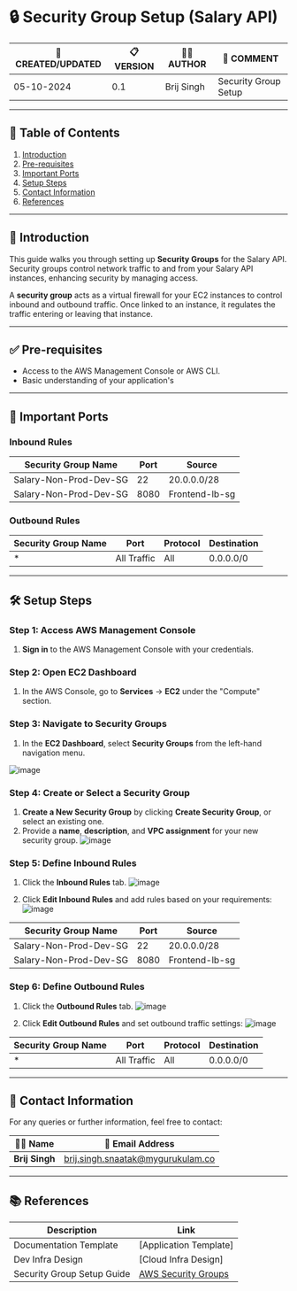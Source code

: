 # 🔒 Security Group Setup (Salary API)



| 📅 CREATED/UPDATED | 📋 VERSION | 👨‍💻 AUTHOR | 📝 COMMENT |
|--------------------|------------|--------------|--------------------------------|
| 05-10-2024         | 0.1        | Brij Singh   | Security Group Setup              |


---

## 📑 Table of Contents

1. [Introduction](#introduction)
2. [Pre-requisites](#pre-requisites)
3. [Important Ports](#important-ports)
4. [Setup Steps](#setup-steps)
5. [Contact Information](#contact-information)
6. [References](#references)

---

## 📝 Introduction

This guide walks you through setting up **Security Groups** for the Salary API. Security groups control network traffic to and from your Salary API instances, enhancing security by managing access.

A **security group** acts as a virtual firewall for your EC2 instances to control inbound and outbound traffic. Once linked to an instance, it regulates the traffic entering or leaving that instance.



---

## ✅ Pre-requisites

- Access to the AWS Management Console or AWS CLI.
- Basic understanding of your application's 
---

## 🔑 Important Ports

### Inbound Rules

| Security Group Name | Port  | Source                |
|---------------------|-------|-----------------------|
| Salary-Non-Prod-Dev-SG	      | 22    | 20.0.0.0/28           |
| Salary-Non-Prod-Dev-SG        | 8080  | Frontend-lb-sg        |

### Outbound Rules

| Security Group Name | Port         | Protocol  | Destination  |
|---------------------|--------------|-----------|--------------|
| *                   | All Traffic  | All       | 0.0.0.0/0    |

---

## 🛠️ Setup Steps

### Step 1: Access AWS Management Console

1. **Sign in** to the AWS Management Console with your credentials.

### Step 2: Open EC2 Dashboard

1. In the AWS Console, go to **Services** → **EC2** under the "Compute" section.

### Step 3: Navigate to Security Groups

1. In the **EC2 Dashboard**, select **Security Groups** from the left-hand navigation menu.

![image](https://github.com/user-attachments/assets/1a83c27e-96d5-4278-8278-7af466625b73)





### Step 4: Create or Select a Security Group

1. **Create a New Security Group** by clicking **Create Security Group**, or select an existing one.
2. Provide a **name**, **description**, and **VPC assignment** for your new security group.
![image](https://github.com/user-attachments/assets/6e8162ff-bbb7-4e8c-8906-b00911f81b17)





### Step 5: Define Inbound Rules

1. Click the **Inbound Rules** tab.
![image](https://github.com/user-attachments/assets/e532ebea-2104-4725-9d3d-29fab341644b)




2. Click **Edit Inbound Rules** and add rules based on your requirements:
   ![image](https://github.com/user-attachments/assets/3fa33b72-d76c-4428-95ed-99531c165d7f)






| Security Group Name | Port  | Source          |
|---------------------|-------|-----------------|
| Salary-Non-Prod-Dev-SG       | 22    | 20.0.0.0/28     |
| Salary-Non-Prod-Dev-SG      | 8080  | Frontend-lb-sg  |


### Step 6: Define Outbound Rules

1. Click the **Outbound Rules** tab.
![image](https://github.com/user-attachments/assets/5de54eb9-b416-4e27-9892-015f3bd61358)




2. Click **Edit Outbound Rules** and set outbound traffic settings:
![image](https://github.com/user-attachments/assets/a597065e-de4e-42a9-8b9c-b4676cb1aebe)






| Security Group Name | Port        | Protocol  | Destination  |
|---------------------|-------------|-----------|--------------|
| *                   | All Traffic | All       | 0.0.0.0/0    |



---
## 📧 Contact Information

For any queries or further information, feel free to contact:

| 👨‍💻 Name | 📧 Email Address |
|---------------|-------------------------------------|
| **Brij Singh**| brij.singh.snaatak@mygurukulam.co   |

---

## 📚 References

| Description               | Link                                                                 |
|---------------------------|----------------------------------------------------------------------|
| Documentation Template     | [Application Template] |
| Dev Infra Design           | [Cloud Infra Design]
| Security Group Setup Guide | [AWS Security Groups](https://docs.aws.amazon.com/vpc/latest/userguide/vpc-security-groups.html) |

